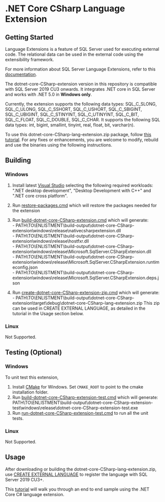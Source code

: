 # .NET Core CSharp Language Extension

## Getting Started
Language Extensions is a feature of SQL Server used for executing external code. The relational data can be used in the external code using the extensibility framework.

For more information about SQL Server Language Extensions, refer to this [documentation](https://docs.microsoft.com/en-us/sql/language-extensions/language-extensions-overview?view=sql-server-ver15).

The dotnet-core-CSharp-extension version in this repository is compatible with SQL Server 2019 CU3 onwards. It integrates .NET core in SQL Server and works with .NET 5.0 in **Windows only**.

Currently, the extension supports the following data types: SQL_C_SLONG, SQL_C_ULONG, SQL_C_SSHORT, SQL_C_USHORT, SQL_C_SBIGINT, SQL_C_UBIGINT, SQL_C_STINYINT, SQL_C_UTINYINT, SQL_C_BIT, SQL_C_FLOAT, SQL_C_DOUBLE, SQL_C_CHAR. It supports the following SQL data types: int, bigint, smallint, tinyint, real, float, bit, varchar(n).

To use this dotnet-core-CSharp-lang-extension.zip package, follow [this tutorial](./sample/regex/README.md). For any fixes or enhancements, you are welcome to modify, rebuild and use the binaries using the following instructions.

## Building

### Windows
1. Install latest [Visual Studio](https://visualstudio.microsoft.com/vs/) selecting the following required workloads: ".NET desktop development", "Desktop Development with C++" and ".NET core cross platform".

2. Run [restore-packages.cmd](./build/windows/restore-packages.cmd) which will restore the packages needed for the extension

3. Run [build-dotnet-core-CSharp-extension.cmd](./build/windows/build-dotnet-core-CSharp-extension.cmd) which will generate: \
        - PATH\TO\ENLISTMENT\build-output\dotnet-core-CSharp-extension\windows\release\nativecsharpextension.dll \
        - PATH\TO\ENLISTMENT\build-output\dotnet-core-CSharp-extension\windows\release\hostfxr.dll \
        - PATH\TO\ENLISTMENT\build-output\dotnet-core-CSharp-extension\windows\release\Microsoft.SqlServer.CSharpExtension.dll \
        - PATH\TO\ENLISTMENT\build-output\dotnet-core-CSharp-extension\windows\release\Microsoft.SqlServer.CSharpExtension.runtimeconfig.json\
        - PATH\TO\ENLISTMENT\build-output\dotnet-core-CSharp-extension\windows\release\Microsoft.SqlServer.CSharpExtension.deps.json

4. Run [create-dotnet-core-CSharp-extension-zip.cmd](./build/windows/create-dotnet-core-CSharp-extension-zip.cmd) which will generate: \
        - PATH\TO\ENLISTMENT\build-output\dotnet-core-CSharp-extension\target\debug\dotnet-core-CSharp-lang-extension.zip
        This zip can be used in CREATE EXTERNAL LANGUAGE, as detailed in the tutorial in the Usage section below.

### Linux
Not Supported.

## Testing (Optional)

### Windows
To unit test this extension,
1. Install [CMake](https://cmake.org/download/) for Windows. Set `CMAKE_ROOT` to point to the cmake installation folder.
2. Run [build-dotnet-core-CSharp-extension-test.cmd](./test/build/windows/build-dotnet-core-CSharp-extension-test.cmd) which will generate: \
PATH\TO\ENLISTMENT\build-output\dotnet-core-CSharp-extension-test\windows\release\dotnet-core-CSharp-extension-test.exe
3. Run [run-dotnet-core-CSharp-extension-test.cmd](./test/build/windows/run-dotnet-core-CSharp-extension-test.cmd) to run all the unit tests.

### Linux
Not Supported.

## Usage
After downloading or building the dotnet-core-CSharp-lang-extension.zip, use [CREATE EXTERNAL LANGUAGE](https://docs.microsoft.com/en-us/sql/t-sql/statements/create-external-language-transact-sql?view=sql-server-ver15) to register the language with SQL Server 2019 CU3+.

This [tutorial](./sample/regex/README.md) will walk you through an end to end sample using the .NET Core C# language extension.
